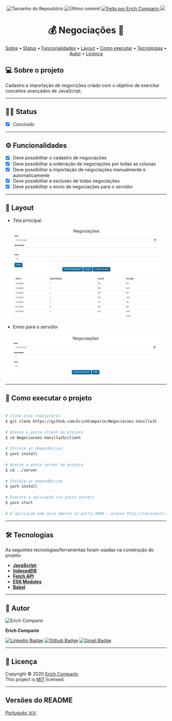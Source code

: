 <p align="center">
  <img alt="Tamanho do Repositório" src="https://img.shields.io/github/repo-size/ErichComparin/Negociacoes-VanillaJS?style=flat-square" />
  
  <img alt="Último commit" src="https://img.shields.io/github/last-commit/ErichComparin/Negociacoes-VanillaJS?style=flat-square" />

  <a href="https://github.com/ErichComparin">
    <img alt="Feito por Erich Comparin" src="https://img.shields.io/badge/feito%20por-Erich%20Comparin-orange?style=flat-square" />
  </a>

  <a href="./LICENSE">
    <img href="Licença MIT" src="https://img.shields.io/apm/l/vim-mode?style=flat-square" />
  </a>
</p>

<h1 align="center">
    💰 Negociações 💸
</h1>

<!-- 🚧🚧 Em construção 🚧🚧 -->

<p align="center">
 <a href="#-sobre-o-projeto">Sobre</a> •
 <a href="#️-status">Status</a> •
 <a href="#️-funcionalidades">Funcionalidades</a> •
 <a href="#-layout">Layout</a> • 
 <a href="#-como-executar-o-projeto">Como executar</a> • 
 <a href="#-tecnologias">Tecnologias</a> •
 <a href="#️-autor">Autor</a> • 
 <a href="#-licença">Licença</a>
</p>

## 💻 Sobre o projeto

Cadastro e importação de negocições criado com o objetivo de exercitar conceitos avançados de JavaScript.

---

## 🏃‍♂️ Status

- [x] Concluído

---

## ⚙️ Funcionalidades

- [x] Deve possibilitar o cadastro de negociações
- [x] Deve possibilitar a ordenação de negociações por todas as colunas
- [x] Deve possibilitar a importação de negociações manualmente e automaticamente
- [x] Deve possibilitar a exclusão de todas negociações
- [x] Deve possibilitar o envio de negociações para o servidor

---

## 🎨 Layout

- Tela principal
<img alt="Tela principal" src="./client/readme/web1.jpg?raw=true">

- Envio para o servidor
<img alt="Envio servidor" src="./client/readme/web2.jpg?raw=true">

---

## 🚀 Como executar o projeto

```bash

# Clone este repositório
$ git clone https://github.com/ErichComparin/Negociacoes-VanillaJS

# Acesse a pasta client do projeto
$ cd Negociacoes-VanillaJS/client

# Instale as dependências
$ yarn install

# Acesse a pasta server do projeto
$ cd ../server

# Instale as dependências
$ yarn install

# Execute a aplicação (na pasta server)
$ yarn start

# A aplicação web será aberta na porta:3000 - acesse http://localhost:3000

```

---

## 🛠 Tecnologias

As seguintes tecnologias/ferramentas foram usadas na construção do projeto:

-   **[JavaScript](https://www.javascript.com/)**
-   **[IndexedDB](https://developer.mozilla.org/pt-BR/docs/Web/API/IndexedDB_API)**
-   **[Fetch API](https://developer.mozilla.org/pt-BR/docs/Web/API/Fetch_API)**
-   **[ES6 Modules](https://developer.mozilla.org/pt-BR/docs/Web/JavaScript/Guide/M%C3%B3dulos)**
-   **[Babel](https://babeljs.io/)**

---

## 🧔 Autor

<img alt="Erich Comparin" src="https://avatars1.githubusercontent.com/u/49964553?s=460&u=cbfeb4a52528866ecd92b23fb86afa9bf1cc4ee2&v=4" width="120px"/>

**Erich Comparin**

[![Linkedin Badge](https://img.shields.io/badge/-Erich_Comparin-blue?style=flat-square&logo=Linkedin&logoColor=white&link=ttps://www.linkedin.com/in/erich-comparin-6923119b/)](https://www.linkedin.com/in/erich-comparin-6923119b/) [![Github Badge](https://img.shields.io/badge/-Erich_Comparin-000?style=flat-square&logo=Github&logoColor=white&link=https://github.com/ErichComparin)](https://github.com/ErichComparin) [![Gmail Badge](https://img.shields.io/badge/-erich.comparin@gmail.com-c14438?style=flat-square&logo=Gmail&logoColor=white&link=mailto:erich.comparin@gmail.com)](mailto:erich.comparin@gmail.com)

---

## 📝 Licença

Copyright © 2020 [Erich Comparin](https://github.com/ErichComparin).<br />
This project is [MIT](./LICENSE) licensed.

---

##  Versões do README

[Português 🇧🇷](./README.md)
